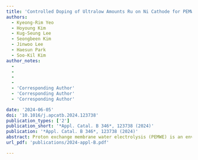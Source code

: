 ```yaml
---
title: 'Controlled Doping of Ultralow Amounts Ru on Ni Cathode for PEMWE: Experimental and Theoretical Elucidation of Enhanced Performance'
authors:
  - Kyeong-Rim Yeo
  - Hoyoung Kim
  - Kug-Seung Lee
  - Seongbeen Kim
  - Jinwoo Lee
  - Haesun Park
  - Soo-Kil Kim
author_notes:
  -
  -
  -
  -
  - 'Corresponding Author'
  - 'Corresponding Author'
  - 'Corresponding Author'

date: '2024-06-05'
doi: '10.1016/j.apcatb.2024.123738'
publication_types: ['2']
publication_short: '*Appl. Catal. B 346*, 123738 (2024)'
publication: '*Appl. Catal. B 346*, 123738 (2024)'
abstract: Proton exchange membrane water electrolysis (PEMWE) is an environmentally benign technology for large-scale hydrogen production. Despite many catalysts being developed to replace Pt, successful development of low-cost catalysts that meet the balance of performance and durability is limited. In this work, atomically dispersed Ru on Ni catalyst-integrated porous transport electrodes were fabricated by a simple electrodeposition. With a trace amount of Ru (< 0.05 mgRu·cm−2), the Ni98.1Ru1.9 cathode catalyst exhibited an overpotential of 35 mV at –10 mA·cm−2 with excellent stability. Density functional theory calculation revealed that the high performance was driven by optimized adsorption strength and improved mobility of hydrogen on the catalyst surface. The Ni98.1Ru1.9 electrode was further verified in a PEMWE cell and resulting performance (6.0 A·cm−2 at 2.25 Vcell) and stability (0.13 mV·h−1 decay rate at 1 A·cm−2) surpassed previously reported non-Pt and even Pt electrodes, demonstrating its readiness as an advanced cathode to replace Pt.
url_pdf: 'publications/2024-appl-B.pdf'

---
```



<!--- Supplementary notes can be added here, including [code and math](https://wowchemy.com/docs/content/writing-markdown-latex/). --->